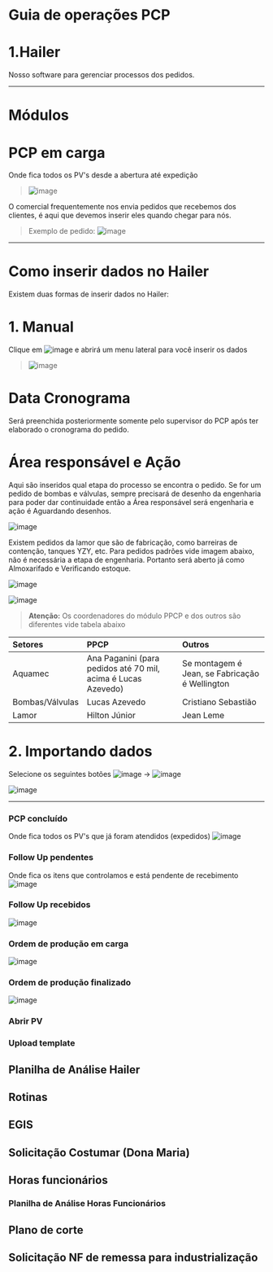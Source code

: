 # Guia de operações PCP
# 1.Hailer
Nosso software para gerenciar processos dos pedidos.

---
# Módulos
# PCP em carga
Onde fica todos os PV's desde a abertura até expedição
> ![image](https://github.com/DiegoS-Nunes/Empresa/assets/161138399/98feefea-576a-4c12-b156-39c4461c6c17)

O comercial frequentemente nos envia pedidos que recebemos dos clientes, é aqui que devemos inserir eles quando chegar para nós.
> Exemplo de pedido: ![image](https://github.com/DiegoS-Nunes/Empresa/assets/161138399/701b035b-da76-434c-bee2-ed98d0c5afa6)
---
# Como inserir dados no Hailer
Existem duas formas de inserir dados no Hailer:
# 1. Manual
Clique em ![image](https://github.com/DiegoS-Nunes/Empresa/assets/161138399/8a1f0626-8f6a-4c5a-b00c-df981d962f9f) e abrirá um menu lateral para você inserir os dados
> ![image](https://github.com/DiegoS-Nunes/Empresa/assets/161138399/38c26462-157c-495f-902f-bfc69c31249b)
# Data Cronograma
Será preenchida posteriormente somente pelo supervisor do PCP após ter elaborado o cronograma do pedido.
# Área responsável e Ação
Aqui são inseridos qual etapa do processo se encontra o pedido. Se for um pedido de bombas e válvulas, sempre precisará de desenho da engenharia para poder dar continuidade então a Área responsável será engenharia e ação é Aguardando desenhos.

![image](https://github.com/DiegoS-Nunes/Empresa/assets/161138399/99196de5-f0a9-4ae7-97c0-00b062fd8189)

Existem pedidos da lamor que são de fabricação, como barreiras de contenção, tanques YZY, etc. Para pedidos padrões vide imagem abaixo, não é necessária a etapa de engenharia. Portanto será aberto já como Almoxarifado e Verificando estoque.

![image](https://github.com/DiegoS-Nunes/Empresa/assets/161138399/358244e6-090d-456e-8187-1445cfac7ae2)

![image](https://github.com/DiegoS-Nunes/Empresa/assets/161138399/e70efb5e-32f6-4b3e-8df2-317521f88a9f)
> **Atenção:**
> Os coordenadores do módulo PPCP e dos outros são diferentes vide tabela abaixo

|Setores|PPCP|Outros|
|:-------|:----|:------|
|Aquamec|Ana Paganini (para pedidos até 70 mil, acima é Lucas Azevedo)|Se montagem é Jean, se Fabricação é Wellington|
|Bombas/Válvulas|Lucas Azevedo|Cristiano Sebastião|
|Lamor|Hilton Júnior|Jean Leme|
# 2. Importando dados
Selecione os seguintes botões ![image](https://github.com/DiegoS-Nunes/Empresa/assets/161138399/9ae35125-ecf0-4be0-9881-27a77641ca5a) -> ![image](https://github.com/DiegoS-Nunes/Empresa/assets/161138399/42367e0e-7809-4457-a561-43cdd507518a)

![image](https://github.com/DiegoS-Nunes/Empresa/assets/161138399/978c16b2-8215-470e-aad5-87e3e767af61)

---
### PCP concluído
Onde fica todos os PV's que já foram atendidos (expedidos)
![image](https://github.com/DiegoS-Nunes/Empresa/assets/161138399/5f6b0f29-d7b5-4e83-bd97-5054c719579e)
### Follow Up pendentes
Onde fica os itens que controlamos e está pendente de recebimento
![image](https://github.com/DiegoS-Nunes/Empresa/assets/161138399/8168c8e6-2e42-4a8f-b128-9462e7155d4c)
### Follow Up recebidos
![image](https://github.com/DiegoS-Nunes/Empresa/assets/161138399/936ae493-01ed-43e9-806a-891caf5ba43c)

### Ordem de produção em carga
![image](https://github.com/DiegoS-Nunes/Empresa/assets/161138399/e05b53fc-9df5-42b0-a0d2-ae40aa784a38)

### Ordem de produção finalizado
![image](https://github.com/DiegoS-Nunes/Empresa/assets/161138399/3627373b-a796-4670-af7f-3e89859a768d)


### Abrir PV
### Upload template
## Planilha de Análise Hailer
## Rotinas
## EGIS
## Solicitação Costumar (Dona Maria)
## Horas funcionários
### Planilha de Análise Horas Funcionários
## Plano de corte
## Solicitação NF de remessa para industrialização
